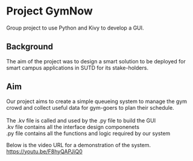 # Project GymNow

Group project to use Python and Kivy to develop a GUI. <br>

## Background

The aim of the project was to design a smart solution to be deployed for smart campus applications in SUTD for its stake-holders.<br>

## Aim
Our project aims to create a simple queueing system to manage the gym crowd and collect useful data for gym-goers to plan their schedule. <br>
<br>
The .kv file is called and used by the .py file to build the GUI <br>
.kv file contains all the interface design componenets <br>
.py file contains all the functions and logic required by our system <br>

Below is the video URL for a demonstration of the system. <br>
https://youtu.be/F8hyQAPJiQ0
